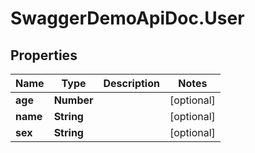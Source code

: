 # SwaggerDemoApiDoc.User

## Properties
Name | Type | Description | Notes
------------ | ------------- | ------------- | -------------
**age** | **Number** |  | [optional] 
**name** | **String** |  | [optional] 
**sex** | **String** |  | [optional] 


